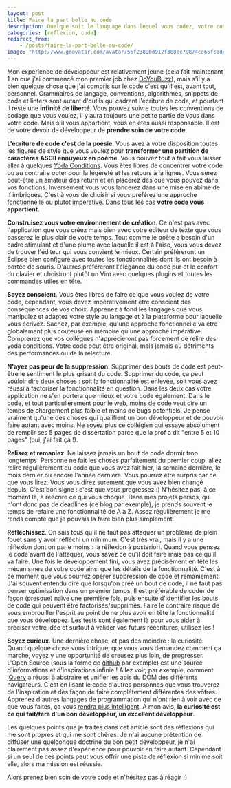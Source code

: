 ```yaml
---
layout: post
title: Faire la part belle au code
description: Quelque soit le language dans lequel vous codez, votre code est une part de vous ... faites lui donc la part belle.
categories: [réflexion, code]
redirect_from:
    - /posts/faire-la-part-belle-au-code/
image: "http://www.gravatar.com/avatar/56f2389bd912f388cc79874ce65fc0dc?s=200"
---
```

Mon expérience de développeur est relativement jeune (cela fait maintenant 1 an que j'ai commencé mon premier job chez [DoYouBuzz](http://doyoubuzz.com)), mais s'il y a bien quelque chose que j'ai compris sur le code c'est qu'il est, avant tout, personnel.
Grammaires de langage, conventions, algorithmes, snippets de code et linters sont autant d'outils qui cadrent l'écriture de code, et pourtant il reste une **infinité de liberté**.
Vous pouvez suivre toutes les conventions de codage que vous voulez, il y aura toujours une petite partie de vous dans votre code.
Mais s'il vous appartient, vous en êtes aussi responsable. Il est de votre devoir de développeur de **prendre soin de votre code**.

**L'écriture de code c'est de la poésie**. Vous avez à votre disposition toutes les figures de style que vous voulez pour **transformer une partition de caractères ASCII ennuyeux en poème**. Vous pouvez tout à fait vous laisser aller à quelques [Yoda Conditions](http://blog.marcomonteiro.net/post/35697947390/yoda-conditions). Vous êtes libres de concentrer votre code ou au contraire opter pour la légèreté et les retours à la lignes. Vous serez peut-être un amateur des return et en placerez dès que vous pouvez dans vos fonctions. Inversement vous vous lancerez dans une mise en abîme de if imbriqués. C'est à vous de choisir si vous préférez une approche [fonctionnelle](http://fr.wikipedia.org/wiki/Programmation_fonctionnelle) ou plutôt [impérative](http://fr.wikipedia.org/wiki/Programmation_imperative). Dans tous les cas **votre code vous appartient**.

**Construisez vous votre environnement de création**. Ce n'est pas avec l'application que vous créez mais bien avec votre éditeur de texte que vous passerez le plus clair de votre temps. Tout comme le poète a besoin d'un cadre stimulant et d'une plume avec laquelle il est à l'aise, vous vous devez de trouver l'éditeur qui vous convient le mieux. Certain préféreront un Eclipse bien configuré avec toutes les fonctionnalités dont ils ont besoin à portée de souris. D'autres préféreront l'élégance du code pur et le confort du clavier et choisiront plutôt un Vim avec quelques plugins et toutes les commandes utiles en tête.

**Soyez conscient**. Vous êtes libres de faire ce que vous voulez de votre code, cependant, vous devez impérativement être conscient des conséquences de vos choix. Apprenez à fond les langages que vous manipulez et adaptez votre style au langage et à la plateforme pour laquelle vous écrivez. Sachez, par exemple, qu'une approche fonctionnelle va être globalement plus couteuse en mémoire qu'une approche impérative. Comprenez que vos collègues n'apprécieront pas forcement de relire des yoda conditions. Votre code peut être original, mais jamais au détriments des performances ou de la relecture.

**N'ayez pas peur de la suppression**. Supprimer des bouts de code est peut-être le sentiment le plus grisant du code. Supprimer du code, ça peut vouloir dire deux choses : soit la fonctionnalité est enlevée, soit vous avez réussi à factoriser la fonctionnalité en question. Dans les deux cas votre application ne s'en portera que mieux et votre code également. Dans le code, et tout particulièrement pour le web, moins de code veut dire un temps de chargement plus faible et moins de bugs potentiels.
Je pense vraiment qu'une des choses qui qualifient un bon développeur et de pouvoir faire autant avec moins. Ne soyez plus ce collégien qui essaye absolument de remplir ses 5 pages de dissertation parce que la prof a dit "entre 5 et 10 pages" (oui, j'ai fait ça !).

**Relisez et remaniez**. Ne laissez jamais un bout de code dormir trop longtemps. Personne ne fait les choses parfaitement du premier coup. allez relire régulièrement du code que vous avez fait hier, la semaine dernière, le mois dernier ou encore l'année dernière. Vous pourrez être surpris par ce que vous lirez. Vous vous direz surement que vous avez bien changé depuis. C'est bon signe : c'est que vous progressez :)
N'hésitez pas, à ce moment là, à réécrire ce qui vous choque.
Dans mes projets persos, qui n'ont donc pas de deadlines (ce blog par exemple), je prends souvent le temps de refaire une fonctionnalité de A à Z. Assez régulièrement je me rends compte que je pouvais la faire bien plus simplement.

**Réfléchissez**. On sais tous qu'il ne faut pas attaquer un problème de plein fouet sans y avoir réfléchi un minimum. C'est très vrai, mais il y a une réflexion dont on parle moins : la réflexion à posteriori. Quand vous pensez le code avant de l'attaquer, vous savez ce qu'il doit faire mais pas ce qu'il va faire. Une fois le développement fini, vous avez précisément en tête les mécanismes de votre code ainsi que les détails de la fonctionnalité. C'est à ce moment que vous pourrez opérer suppression de code et remaniement.
J'ai souvent entendu dire que lorsqu'on créé un bout de code, il ne faut pas penser optimisation dans un premier temps. Il est préférable de coder de façon (presque) naïve une première fois, puis ensuite d'identifier les bouts de code qui peuvent être factorisés/supprimés. Faire le contraire risque de vous embrouiller l'esprit au point de ne plus avoir en tête la fonctionnalité que vous développez. Les tests sont également là pour vous aider à préciser votre idée et surtout à valider vos futurs réécritures, utilisez les !

**Soyez curieux**. Une dernière chose, et pas des moindre : la curiosité. Quand quelque chose vous intrigue, que vous vous demandez comment ça marche, voyez y une opportunité de creusez plus loin, de progresser. L'Open Source (sous la forme de [github](http://github.com/) par exemple) est une source d'informations et d'inspirations infinie ! Allez voir, par exemple, comment [jQuery](http://github.com/jquery/jquery) a réussi à abstraire et unifier les apis du DOM des différents navigateurs. C'est en lisant le code d'autres personnes que vous trouverez de l'inspiration et des façon de faire complétement différentes des vôtres. Apprenez d'autres langages de programmation qui n'ont rien à voir avec ce que vous faites, ça vous [rendra plus intelligent](http://wekeroad.com/2013/05/13/knowing-more-programming-languages-will-make-you-smarter). A mon avis, **la curiosité est ce qui fait/fera d'un bon développeur, un excellent développeur**.

Les quelques points que je traites dans cet article sont des réflexions qui me sont propres et qui me sont chères. Je n'ai aucune prétention de diffuser une quelconque doctrine du bon petit développeur, je n'ai clairement pas assez d'expérience pour pouvoir en faire autant. Cependant si un seul de ces points peut vous offrir une piste de réflexion si minime soit elle, alors ma mission est réussie.

Alors prenez bien soin de votre code et n'hésitez pas à réagir ;)
